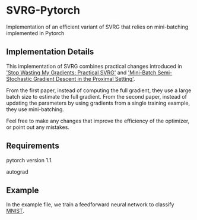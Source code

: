# SVRG-Pytorch
Implementation of an efficient variant of SVRG that relies on mini-batching implemented in Pytorch

## Implementation Details

This implementation of SVRG combines practical changes introduced in ['Stop Wasting My Gradients: Practical SVRG'](https://arxiv.org/abs/1511.01942) and ['Mini-Batch Semi-Stochastic Gradient Descent in the Proximal Setting'](https://arxiv.org/abs/1504.04407).

From the first paper, instead of computing the full gradient, they use a large batch size to estimate the full gradient. From the second paper, instead of updating the parameters by using gradients from a single training example, they use mini-batching.

Feel free to make any changes that improve the efficiency of the optimizer, or point out any mistakes.

## Requirements

pytorch version 1.1.

autograd

## Example
In the example file, we train a feedforward neural network to classify [MNIST](http://yann.lecun.com/exdb/mnist/). 
